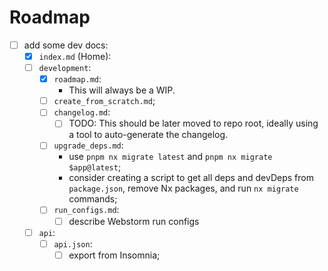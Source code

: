 # Roadmap

- [ ] add some dev docs:
   - [x] `index.md` (Home):
   - [ ] `development`:
      - [x] `roadmap.md`:
         - This will always be a WIP.
      - [ ] `create_from_scratch.md`;
      - [ ] `changelog.md`:
         - [ ] TODO: This should be later moved to repo root, ideally using a tool to auto-generate the changelog.
      - [ ] `upgrade_deps.md`:
         - use `pnpm nx migrate latest` and `pnpm nx migrate $app@latest`;
         - consider creating a script to get all deps and devDeps from `package.json`, remove Nx packages, and run `nx migrate` commands;
      - [ ] `run_configs.md`:
         - [ ] describe Webstorm run configs
   - [ ] `api`:
      - [ ] `api.json`:
         - [ ] export from Insomnia;
